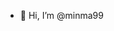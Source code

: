 - 👋 Hi, I’m @minma99
<!---
minma99/minma99 is a ✨ special ✨ repository because its `README.md` (this file) appears on your GitHub profile.
You can click the Preview link to take a look at your changes.
--->
